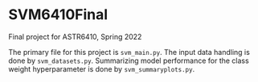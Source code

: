 # SVM6410Final
Final project for ASTR6410, Spring 2022

The primary file for this project is `svm_main.py`. The input data handling is done by `svm_datasets.py`. Summarizing model performance for the class weight hyperparameter is done by `svm_summaryplots.py`.

